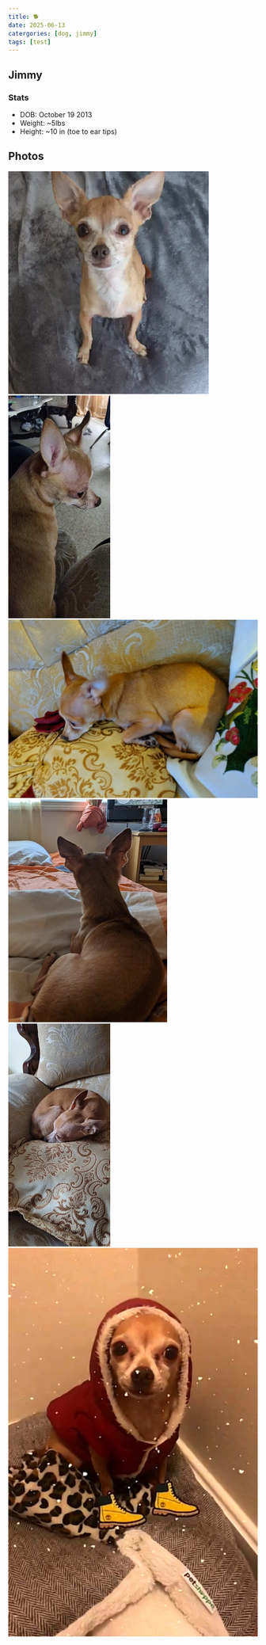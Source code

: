 ```yaml
---
title: 🐕
date: 2025-06-13
catergories: [dog, jimmy]
tags: [test]
---
```


## Jimmy 

### Stats
- DOB: October 19 2013
- Weight: ~5lbs
- Height: ~10 in (toe to ear tips)

## Photos

![alt text](image.png)
![alt text](image-3.png)
![alt text](image-2.png)
![alt text](image-1.png)
![alt text](image-5.png)
![alt text](image-4.png)


